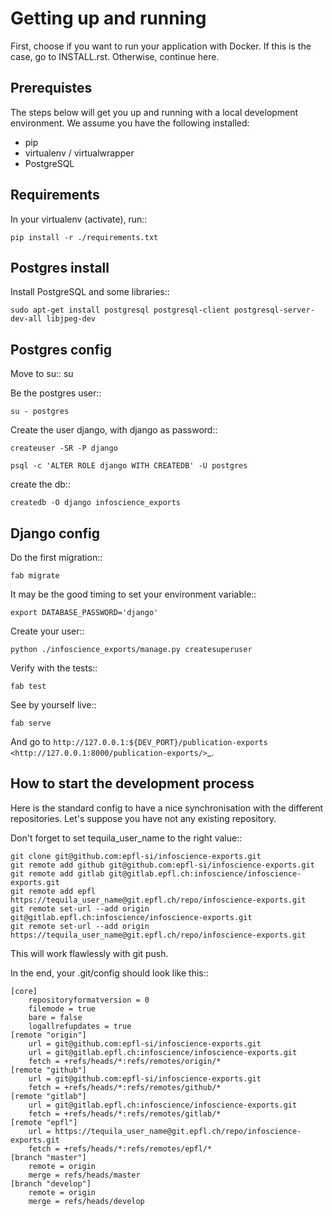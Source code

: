 # Getting up and running

First, choose if you want to run your application with Docker. If this is the case, go to INSTALL.rst. Otherwise, continue here.

## Prerequistes

The steps below will get you up and running with a local development environment. We assume you have the following installed:

* pip
* virtualenv / virtualwrapper
* PostgreSQL

## Requirements

In your virtualenv (activate), run::

    pip install -r ./requirements.txt

## Postgres install

Install PostgreSQL and some libraries::

    sudo apt-get install postgresql postgresql-client postgresql-server-dev-all libjpeg-dev

## Postgres config

Move to su::
    su

Be the postgres user::

    su - postgres

Create the user django, with django as password::

    createuser -SR -P django

    psql -c 'ALTER ROLE django WITH CREATEDB' -U postgres

create the db::

    createdb -O django infoscience_exports

## Django config

Do the first migration::

    fab migrate

It may be the good timing to set your environment variable::

    export DATABASE_PASSWORD='django'

Create your user::

    python ./infoscience_exports/manage.py createsuperuser

Verify with the tests::

    fab test

See by yourself live::

    fab serve

And go to `http://127.0.0.1:${DEV_PORT}/publication-exports <http://127.0.0.1:8000/publication-exports/>`_.

## How to start the development process

Here is the standard config to have a nice synchronisation with the different repositories. Let's suppose you have not any existing repository.

Don't forget to set tequila_user_name to the right value::

    git clone git@github.com:epfl-si/infoscience-exports.git
    git remote add github git@github.com:epfl-si/infoscience-exports.git
    git remote add gitlab git@gitlab.epfl.ch:infoscience/infoscience-exports.git
    git remote add epfl https://tequila_user_name@git.epfl.ch/repo/infoscience-exports.git
    git remote set-url --add origin git@gitlab.epfl.ch:infoscience/infoscience-exports.git
    git remote set-url --add origin https://tequila_user_name@git.epfl.ch/repo/infoscience-exports.git

This will work flawlessly with git push.

In the end, your .git/config should look like this::

    [core]
        repositoryformatversion = 0
        filemode = true
        bare = false
        logallrefupdates = true
    [remote "origin"]
        url = git@github.com:epfl-si/infoscience-exports.git
        url = git@gitlab.epfl.ch:infoscience/infoscience-exports.git
        fetch = +refs/heads/*:refs/remotes/origin/*
    [remote "github"]
        url = git@github.com:epfl-si/infoscience-exports.git
        fetch = +refs/heads/*:refs/remotes/github/*
    [remote "gitlab"]
        url = git@gitlab.epfl.ch:infoscience/infoscience-exports.git
        fetch = +refs/heads/*:refs/remotes/gitlab/*
    [remote "epfl"]
        url = https://tequila_user_name@git.epfl.ch/repo/infoscience-exports.git
        fetch = +refs/heads/*:refs/remotes/epfl/*
    [branch "master"]
        remote = origin
        merge = refs/heads/master
    [branch "develop"]
        remote = origin
        merge = refs/heads/develop
